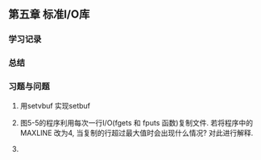 
## 第五章 标准I/O库

### 学习记录

### 总结

### 习题与问题
1. 用setvbuf 实现setbuf

2. 图5-5的程序利用每次一行I/O(fgets  和 fputs 函数)复制文件. 若将程序中的MAXLINE 改为4, 当复制的行超过最大值时会出现什么情况? 对此进行解释. 

3. 
